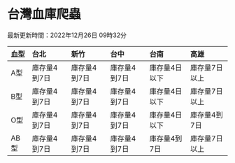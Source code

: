 # 台灣血庫爬蟲

最新更新時間：2022年12月26日 09時32分

| 血型   | 台北      | 新竹      | 台中      | 台南      | 高雄      |
|:-----|:--------|:--------|:--------|:--------|:--------|
| A型   | 庫存量4到7日 | 庫存量4到7日 | 庫存量4到7日 | 庫存量4日以下 | 庫存量7日以上 |
| B型   | 庫存量4到7日 | 庫存量4到7日 | 庫存量4到7日 | 庫存量4日以下 | 庫存量7日以上 |
| O型   | 庫存量4到7日 | 庫存量4到7日 | 庫存量4到7日 | 庫存量4日以下 | 庫存量4到7日 |
| AB型  | 庫存量4到7日 | 庫存量4到7日 | 庫存量4到7日 | 庫存量4到7日 | 庫存量7日以上 |